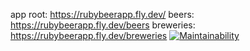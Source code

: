 app root: https://rubybeerapp.fly.dev/
beers: https://rubybeerapp.fly.dev/beers
breweries: https://rubybeerapp.fly.dev/breweries
[![Maintainability](https://api.codeclimate.com/v1/badges/ff87dc9a14dfa5231b9d/maintainability)](https://codeclimate.com/github/LerkkaP/ratebeer/maintainability)
